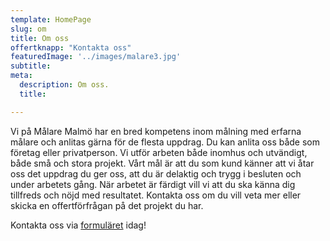 ```yaml
---
template: HomePage
slug: om
title: Om oss
offertknapp: "Kontakta oss"
featuredImage: '../images/malare3.jpg'
subtitle: 
meta:
  description: Om oss.
  title: 

---
```

Vi på Målare Malmö har en bred kompetens inom målning med erfarna målare och anlitas gärna för de flesta uppdrag. Du kan anlita oss både som företag eller privatperson. Vi utför arbeten både inomhus och utvändigt, både små och stora projekt. Vårt mål är att du som kund känner att vi åtar oss det uppdrag du ger oss, att du är delaktig och trygg i besluten och under arbetets gång. När arbetet är färdigt vill vi att du ska känna dig tillfreds och nöjd med resultatet. 
Kontakta oss om du vill veta mer eller skicka en offertförfrågan på det projekt du har. 


Kontakta oss via [formuläret](/offert) idag!
